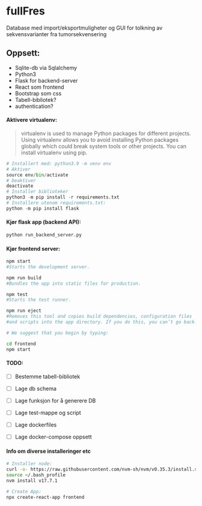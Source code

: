 # fullFres
Database med import/eksportmuligheter og GUI for tolkning av sekvensvarianter fra tumorsekvensering

## Oppsett:
* Sqlite-db via Sqlalchemy
* Python3 
* Flask for backend-server
* React som frontend
* Bootstrap som css
* Tabell-bibliotek?
* authentication?


#### Aktivere virtualenv:
> virtualenv is used to manage Python packages for different projects. Using virtualenv allows you to avoid installing Python packages globally which could break system tools or other projects. You can install virtualenv using pip.

```python
# Installert med: python3.9 -m venv env
# Aktiver
source env/bin/activate
# Deaktiver
deactivate
# Installer biblioteker
python3 -m pip install -r requirements.txt
# Installere utenom requirements.txt:
python -m pip install flask
```

#### Kjør flask app (backend API):
```python
python run_backend_server.py
```

#### Kjør frontend server:
```sh
npm start
#Starts the development server.

npm run build
#Bundles the app into static files for production.

npm test
#Starts the test runner.

npm run eject
#Removes this tool and copies build dependencies, configuration files
#and scripts into the app directory. If you do this, you can’t go back!

# We suggest that you begin by typing:

cd frontend
npm start
```



#### TODO:
- [ ] Bestemme tabell-bibliotek
- [ ] Lage db schema
- [ ] Lage funksjon for å generere DB
- [ ] Lage test-mappe og script
- [ ] Lage dockerfiles
- [ ] Lage docker-compose oppsett


#### Info om diverse installeringer etc
```sh
# Installer node:
curl -o- https://raw.githubusercontent.com/nvm-sh/nvm/v0.35.3/install.sh | bash
source ~/.bash_profile
nvm install v17.7.1

# Create App:
npx create-react-app frontend
```